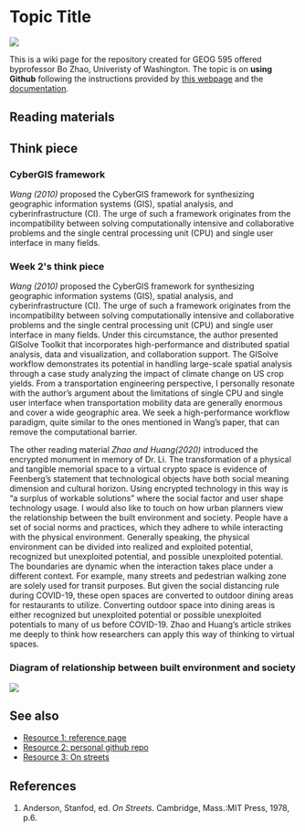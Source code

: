 # Topic Title
![](https://github.githubassets.com/images/modules/logos_page/GitHub-Mark.png)

This is a wiki page for the repository created for GEOG 595 offered byprofessor Bo Zhao, Univeristy of Washington. The topic is on **using Github** following the instructions provided by [this webpage](https://github.com/jakobzhao/geog595/tree/master/02_cyber) and the [documentation](https://docs.github.com/en/repositories).





## Reading materials


## Think piece
### CyberGIS framework
*Wang (2010)* proposed the CyberGIS framework for synthesizing geographic information systems (GIS), spatial analysis, and cyberinfrastructure (CI). The urge of such a framework originates from the incompatibility between solving computationally intensive and collaborative problems and the single central processing unit (CPU) and single user interface in many fields. 
### Week 2's think piece
*Wang (2010)* proposed the CyberGIS framework for synthesizing geographic information systems (GIS), spatial analysis, and cyberinfrastructure (CI). The urge of such a framework originates from the incompatibility between solving computationally intensive and collaborative problems and the single central processing unit (CPU) and single user interface in many fields. Under this circumstance, the author presented GISolve Toolkit that incorporates high-performance and distributed spatial analysis, data and visualization, and collaboration support. The GISolve workflow demonstrates its potential in handling large-scale spatial analysis through a case study analyzing the impact of climate change on US crop yields. From a transportation engineering perspective, I personally resonate with the author’s argument about the limitations of single CPU and single user interface when transportation mobility data are generally enormous and cover a wide geographic area. We seek a high-performance workflow paradigm, quite similar to the ones mentioned in Wang’s paper, that can remove the computational barrier. 

The other reading material *Zhao and Huang(2020)* introduced the encrypted monument in memory of Dr. Li. The transformation of a physical and tangible memorial space to a virtual crypto space is evidence of Feenberg’s statement that technological objects have both social meaning dimension and cultural horizon. Using encrypted technology in this way is “a surplus of workable solutions” where the social factor and user shape technology usage. I would also like to touch on how urban planners view the relationship between the built environment and society. People have a set of social norms and practices, which they adhere to while interacting with the physical environment. Generally speaking, the physical environment can be divided into realized and exploited potential, recognized but unexploited potential, and possible unexploited potential. The boundaries are dynamic when the interaction takes place under a different context. For example, many streets and pedestrian walking zone are solely used for transit purposes. But given the social distancing rule during COVID-19, these open spaces are converted to outdoor dining areas for restaurants to utilize. Converting outdoor space into dining areas is either recognized but unexploited potential or possible unexploited potentials to many of us before COVID-19. Zhao and Huang’s article strikes me deeply to think how researchers can apply this way of thinking to virtual spaces.


### Diagram of relationship between built environment and society
<img src="/Users/gracejia/Documents/A-UW/2022 winter/GEOG595/595_github/gracejia513.github.io/built env and society.png">



## See also
- [Resource 1: reference page](https://github.com/jakobzhao/geog595/tree/master/02_cyber)
- [Resource 2: personal github repo](https://github.com/gracejia513/gracecjia513.github.io)
- [Resource 3: On streets](https://mitpress.mit.edu/books/streets)

## References
1. Anderson, Stanfod, ed. *On Streets*. Cambridge, Mass.:MIT Press, 1978, p.6.
